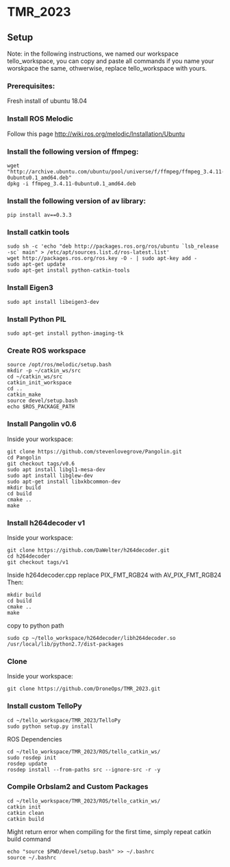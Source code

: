 # TMR_2023



## Setup

Note: in the following instructions, we named our workspace tello_workspace, you can copy and paste all commands if you name your worskpace the same, othwerwise, replace tello_workspace with yours.

### Prerequisites:
Fresh install of ubuntu 18.04


### Install ROS Melodic 
Follow this page
http://wiki.ros.org/melodic/Installation/Ubuntu



### Install the following version of ffmpeg:

```
wget "http://archive.ubuntu.com/ubuntu/pool/universe/f/ffmpeg/ffmpeg_3.4.11-0ubuntu0.1_amd64.deb"
dpkg -i ffmpeg_3.4.11-0ubuntu0.1_amd64.deb
```

### Install the following version of av library:
```
pip install av==0.3.3
```

### Install catkin tools
```
sudo sh -c 'echo "deb http://packages.ros.org/ros/ubuntu `lsb_release -sc` main" > /etc/apt/sources.list.d/ros-latest.list'
wget http://packages.ros.org/ros.key -O - | sudo apt-key add -
sudo apt-get update
sudo apt-get install python-catkin-tools
```
### Install Eigen3
```
sudo apt install libeigen3-dev
```
### Install Python PIL
```
sudo apt-get install python-imaging-tk
```
### Create ROS workspace
```
source /opt/ros/melodic/setup.bash
mkdir -p ~/catkin_ws/src
cd ~/catkin_ws/src
catkin_init_workspace
cd ..
catkin_make
source devel/setup.bash
echo $ROS_PACKAGE_PATH
```
### Install Pangolin v0.6
Inside your workspace:
```
git clone https://github.com/stevenlovegrove/Pangolin.git
cd Pangolin
git checkout tags/v0.6
sudo apt install libgl1-mesa-dev
sudo apt install libglew-dev
sudo apt-get install libxkbcommon-dev
mkdir build
cd build
cmake ..
make
```
### Install h264decoder v1
Inside your workspace:
```
git clone https://github.com/DaWelter/h264decoder.git
cd h264decoder
git checkout tags/v1
```
Inside h264decoder.cpp replace PIX_FMT_RGB24 with AV_PIX_FMT_RGB24
Then:
```
mkdir build
cd build
cmake ..
make
```
copy to python path
```
sudo cp ~/tello_workspace/h264decoder/libh264decoder.so /usr/local/lib/python2.7/dist-packages
```
### Clone
Inside your workspace:
```
git clone https://github.com/DroneOps/TMR_2023.git
```
### Install custom TelloPy
```
cd ~/tello_workspace/TMR_2023/TelloPy
sudo python setup.py install
```
ROS Dependencies
```
cd ~/tello_workspace/TMR_2023/ROS/tello_catkin_ws/
sudo rosdep init
rosdep update
rosdep install --from-paths src --ignore-src -r -y
```
### Compile Orbslam2 and Custom Packages
```
cd ~/tello_workspace/TMR_2023/ROS/tello_catkin_ws/
catkin init
catkin clean
catkin build
```
Might return error when compiling for the first time, simply repeat catkin build command
```
echo "source $PWD/devel/setup.bash" >> ~/.bashrc
source ~/.bashrc
```
